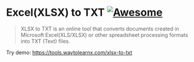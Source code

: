 # Excel(XLSX) to TXT [![Awesome](https://cdn.rawgit.com/sindresorhus/awesome/d7305f38d29fed78fa85652e3a63e154dd8e8829/media/badge.svg)](https://github.com/sindresorhus/awesome)

>XLSX to TXT is an online tool that converts documents created in Microsoft Excel(XLS/XLSX) or other spreadsheet processing formats into TXT (Text) files.

Try demo: https://tools.waytolearnx.com/xlsx-to-txt
